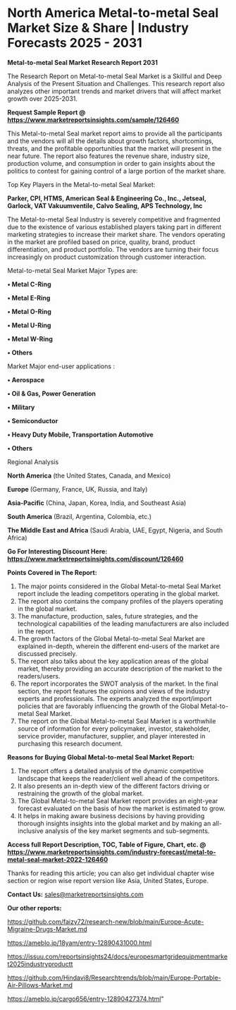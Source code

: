 # North America Metal-to-metal Seal Market Size & Share | Industry Forecasts 2025 - 2031

<strong>Metal-to-metal Seal Market Research Report 2031</strong>

The Research Report on Metal-to-metal Seal Market is a Skillful and Deep Analysis of the Present Situation and Challenges. This research report also analyzes other important trends and market drivers that will affect market growth over 2025-2031.

<strong>Request Sample Report @ <a href=https://www.marketreportsinsights.com/sample/126460>https://www.marketreportsinsights.com/sample/126460</a></strong>

This Metal-to-metal Seal market report aims to provide all the participants and the vendors will all the details about growth factors, shortcomings, threats, and the profitable opportunities that the market will present in the near future. The report also features the revenue share, industry size, production volume, and consumption in order to gain insights about the politics to contest for gaining control of a large portion of the market share.

Top Key Players in the Metal-to-metal Seal Market:

<strong>Parker, CPI, HTMS, American Seal & Engineering Co., Inc., Jetseal, Garlock, VAT Vakuumventile, Calvo Sealing, APS Technology, Inc</strong>

The Metal-to-metal Seal Industry is severely competitive and fragmented due to the existence of various established players taking part in different marketing strategies to increase their market share. The vendors operating in the market are profiled based on price, quality, brand, product differentiation, and product portfolio. The vendors are turning their focus increasingly on product customization through customer interaction.

Metal-to-metal Seal Market Major Types are:

<strong>• Metal C-Ring

• Metal E-Ring

• Metal O-Ring

• Metal U-Ring

• Metal W-Ring

• Others</strong>

Market Major end-user applications :

<strong>• Aerospace

• Oil & Gas, Power Generation

• Military

• Semiconductor

• Heavy Duty Mobile, Transportation Automotive

• Others</strong>

Regional Analysis

</u><strong><b>North America</b></strong> (the United States, Canada, and Mexico)

<strong><b>Europe </b></strong>(Germany, France, UK, Russia, and Italy)

<strong><b>Asia-Pacific</b></strong> (China, Japan, Korea, India, and Southeast Asia)

<strong><b>South America</b></strong> (Brazil, Argentina, Colombia, etc.)

<strong><b>The Middle East and Africa</b></strong> (Saudi Arabia, UAE, Egypt, Nigeria, and South Africa)

<strong>Go For Interesting Discount Here: <a href=https://www.marketreportsinsights.com/discount/126460>https://www.marketreportsinsights.com/discount/126460</a></strong>

<strong>Points Covered in The Report:</strong>
<ol>
  <li>The major points considered in the Global Metal-to-metal Seal Market report include the leading competitors operating in the global market.</li>
  <li>The report also contains the company profiles of the players operating in the global market.</li>
  <li>The manufacture, production, sales, future strategies, and the technological capabilities of the leading manufacturers are also included in the report.</li>
  <li>The growth factors of the Global Metal-to-metal Seal Market are explained in-depth, wherein the different end-users of the market are discussed precisely.</li>
  <li>The report also talks about the key application areas of the global market, thereby providing an accurate description of the market to the readers/users.</li>
  <li>The report incorporates the SWOT analysis of the market. In the final section, the report features the opinions and views of the industry experts and professionals. The experts analyzed the export/import policies that are favorably influencing the growth of the Global Metal-to-metal Seal Market.</li>
  <li>The report on the Global Metal-to-metal Seal Market is a worthwhile source of information for every policymaker, investor, stakeholder, service provider, manufacturer, supplier, and player interested in purchasing this research document.</li>
</ol>
<strong>Reasons for Buying Global Metal-to-metal Seal Market Report:</strong>

<ol>
  <li>The report offers a detailed analysis of the dynamic competitive landscape that keeps the reader/client well ahead of the competitors.</li>
  <li>It also presents an in-depth view of the different factors driving or restraining the growth of the global market.</li>
  <li>The Global Metal-to-metal Seal Market report provides an eight-year forecast evaluated on the basis of how the market is estimated to grow.</li>
  <li>It helps in making aware business decisions by having providing thorough insights insights into the global market and by making an all-inclusive analysis of the key market segments and sub-segments.</li>
</ol>
<strong>Access full Report Description, TOC, Table of Figure, Chart, etc. @ <a href=https://www.marketreportsinsights.com/industry-forecast/metal-to-metal-seal-market-2022-126460>https://www.marketreportsinsights.com/industry-forecast/metal-to-metal-seal-market-2022-126460</a></strong>


Thanks for reading this article; you can also get individual chapter wise section or region wise report version like Asia, United States, Europe.

<strong>Contact Us:</strong>
sales@marketreportsinsights.com

<strong>Our other reports:</strong>

<a href=https://github.com/faizy72/research-new/blob/main/Europe-Acute-Migraine-Drugs-Market.md>https://github.com/faizy72/research-new/blob/main/Europe-Acute-Migraine-Drugs-Market.md</a>

<a href=https://ameblo.jp/18yam/entry-12890431000.html>https://ameblo.jp/18yam/entry-12890431000.html</a>

<a href=https://issuu.com/reportsinsights24/docs/europesmartgridequipmentmarket2025industryproductt>https://issuu.com/reportsinsights24/docs/europesmartgridequipmentmarket2025industryproductt</a>

<a href=https://github.com/Hindavi8/Researchtrends/blob/main/Europe-Portable-Air-Pillows-Market.md>https://github.com/Hindavi8/Researchtrends/blob/main/Europe-Portable-Air-Pillows-Market.md</a>

<a href=https://ameblo.jp/cargo656/entry-12890427374.html>https://ameblo.jp/cargo656/entry-12890427374.html</a>"
